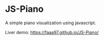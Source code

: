 # JS-Piano
A simple piano visualization using javascript.

Liver demo: https://faaa97.github.io/JS-Piano/
 
